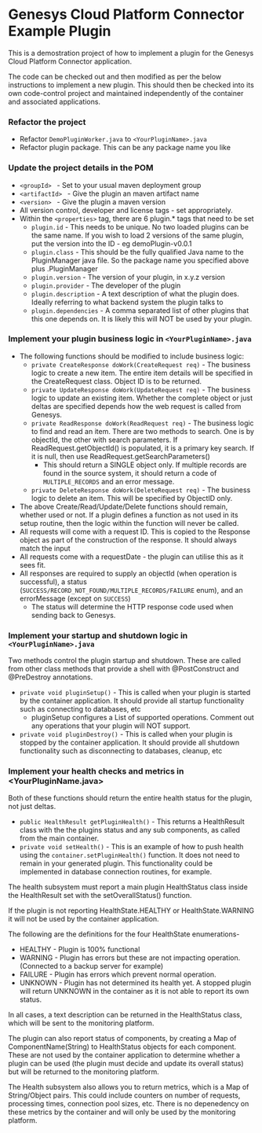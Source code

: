# Genesys Cloud Platform Connector Example Plugin

This is a demostration project of how to implement a plugin for the Genesys Cloud Platform Connector application.

The code can be checked out and then modified as per the below instructions to implement a new plugin. This should then be checked into its own code-control project and maintained independently of the container and associated applications.

### Refactor the project
* Refactor ```DemoPluginWorker.java``` to ```<YourPluginName>.java```
* Refactor plugin package. This can be any package name you like


### Update the project details in the POM
* ```<groupId> ``` - Set to your usual maven deployment group
* ```<artifactId> ``` - Give the plugin an maven artifact name
* ```<version> ``` - Give the plugin a maven version
* All version control, developer and license tags - set appropriately.
* Within the ```<properties>``` tag, there are 6 plugin.* tags that need to be set
	* ```plugin.id``` - This needs to be unique. No two loaded plugins can be the same name. If you wish to load 2 versions of the same plugin, put the version into the ID - eg demoPlugin-v0.0.1
	* ```plugin.class``` - This should be the fully qualified Java name to the PluginManager java file. So the package name you specified above plus .PluginManager
	* ```plugin.version``` - The version of your plugin, in x.y.z version
	* ```plugin.provider``` - The developer of the plugin
	* ```plugin.description``` - A text description of what the plugin does. Ideally referring to what backend system the plugin talks to
	* ```plugin.dependencies``` - A comma separated list of other plugins that this one depends on. It is likely this will NOT be used by your plugin.


### Implement your plugin business logic in ```<YourPluginName>.java```
* The following functions should be modified to include business logic:
	* ```private CreateResponse doWork(CreateRequest req)``` - The business logic to create a new item. The entire item details will be specified in the CreateRequest class. Object ID is to be returned.
	* ```private UpdateResponse doWork(UpdateRequest req)``` - The business logic to update an existing item. Whether the complete object or just deltas are specified depends how the web request is called from Genesys.
	* ```private ReadResponse doWork(ReadRequest req)``` - The business logic to find and read an item. There are two methods to search. One is by objectId, the other with search parameters. If ReadRequest.getObjectId() is populated, it is a primary key search. If it is null, then use ReadRequest.getSearchParameters()
		* This should return a SINGLE object only. If multiple records are found in the source system, it should return a code of ```MULTIPLE_RECORDS``` and an error message. 
	* ```private DeleteResponse doWork(DeleteRequest req)``` - The business logic to delete an item. This will be specified by ObjectID only.
* The above Create/Read/Update/Delete functions should remain, whether used or not. If a plugin defines a function as not used in its setup routine, then the logic within the function will never be called.
* All requests will come with a request ID. This is copied to the Response object as part of the construction of the response. It should always match the input
* All requests come with a requestDate - the plugin can utilise this as it sees fit.
* All responses are required to supply an objectId (when operation is successful),  a status (```SUCCESS/RECORD_NOT_FOUND/MULTIPLE_RECORDS/FAILURE``` enum), and an errorMessage (except on ```SUCCESS```)
	* The status will determine the HTTP response code used when sending back to Genesys.


### Implement your startup and shutdown logic in ```<YourPluginName>.java```
Two methods control the plugin startup and shutdown. These are called from other class methods that provide a shell with @PostConstruct and @PreDestroy annotations.

* ```private void pluginSetup()``` - This is called when your plugin is started by the container application. It should provide all startup functionality such as connecting to databases, etc
	* pluginSetup configures a List of supported operations. Comment out any operations that your plugin will NOT support.
* ```private void pluginDestroy()``` - This is called when your plugin is stopped by the container application. It should provide all shutdown functionality such as disconnecting to databases, cleanup, etc


### Implement your health checks and metrics in <YourPluginName.java>
Both of these functions should return the entire health status for the plugin, not just deltas. 
* ```public HealthResult getPluginHealth()``` - This returns a HealthResult class with the the plugins status and any sub components, as called from the main container.
* ```private void setHealth()``` - This is an example of how to push health using the ```container.setPluginHealth()``` function. It does not need to remain in your generated plugin. This functionality could be implemented in database connection routines, for example. 

The health subsystem must report a main plugin HealthStatus class inside the HealthResult set with the setOverallStatus() function. 

If the plugin is not reporting HealthState.HEALTHY or HealthState.WARNING it will not be used by the container application.

The following are the definitions for the four HealthState enumerations-

* HEALTHY - Plugin is 100% functional
* WARNING - Plugin has errors but these are not impacting operation. (Connected to a backup server for example)
* FAILURE - Plugin has errors which prevent normal operation.
* UNKNOWN - Plugin has not determined its health yet. A stopped plugin will return UNKNOWN in the container as it is not able to report its own status.

In all cases, a text description can be returned in the HealthStatus class, which will be sent to the monitoring platform.

The plugin can also report status of components, by creating a Map of ComponentName(String) to HealthStatus objects for each component. 
These are not used by the container application to determine whether a plugin can be used (the plugin must decide and update its overall status) but will be returned to the monitoring platform.

The Health subsystem also allows you to return metrics, which is a Map of String/Object pairs. This could include counters on number of requests, processing times, connection pool sizes, etc. There is no depenedency on these metrics by the container and will only be used by the monitoring platform.
